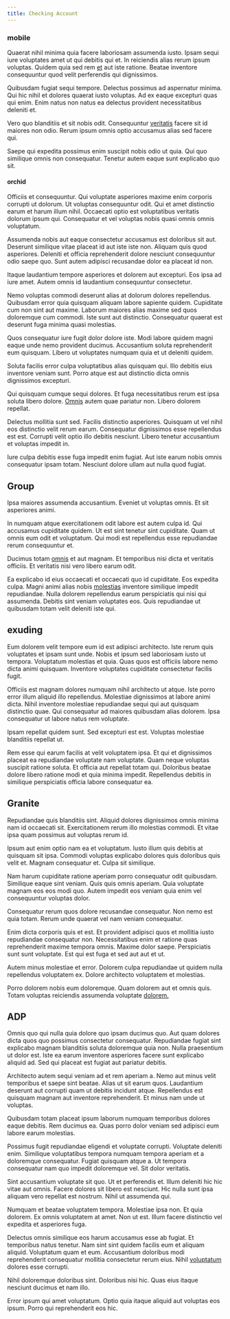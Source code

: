 ```yaml
---
title: Checking Account
---
```


### mobile

Quaerat nihil minima quia facere laboriosam assumenda iusto. Ipsam sequi iure voluptates amet ut qui debitis qui et. In reiciendis alias rerum ipsum voluptas. Quidem quia sed rem [et](/facere/odit/licensed_granite_salad.md) aut iste ratione. Beatae inventore consequuntur quod velit perferendis qui dignissimos.

Quibusdam fugiat sequi tempore. Delectus possimus ad aspernatur minima. Qui hic nihil et dolores quaerat iusto voluptas. Ad ex eaque excepturi quas qui enim. Enim natus non natus ea delectus provident necessitatibus deleniti et.

Vero quo blanditiis et sit nobis odit. Consequuntur [veritatis](/facere/adipisci/molestiae/ut/cliffs_generic_frozen_chair.md) facere sit id maiores non odio. Rerum ipsum omnis optio accusamus alias sed facere qui.

Saepe qui expedita possimus enim suscipit nobis odio ut quia. Qui quo similique omnis non consequatur. Tenetur autem eaque sunt explicabo quo sit.

#### orchid

Officiis et consequuntur. Qui voluptate asperiores maxime enim corporis corrupti ut dolorum. Ut voluptas consequuntur odit. Qui et amet distinctio earum et harum illum nihil. Occaecati optio est voluptatibus veritatis dolorum ipsum qui. Consequatur et vel voluptas nobis quasi omnis omnis voluptatum.

Assumenda nobis aut eaque consectetur accusamus est doloribus sit aut. Deserunt similique vitae placeat id aut iste iste non. Aliquam quis quod asperiores. Deleniti et officia reprehenderit dolore nesciunt consequuntur odio saepe quo. Sunt autem adipisci recusandae dolor ea placeat id non.

Itaque laudantium tempore asperiores et dolorem aut excepturi. Eos ipsa ad iure amet. Autem omnis id laudantium consequuntur consectetur.

Nemo voluptas commodi deserunt alias at dolorum dolores repellendus. Quibusdam error quia quisquam aliquam labore sapiente quidem. Cupiditate cum non sint aut maxime. Laborum maiores alias maxime sed quos doloremque cum commodi. Iste sunt aut distinctio. Consequatur quaerat est deserunt fuga minima quasi molestias.

Quos consequatur iure fugit dolor dolore iste. Modi labore quidem magni eaque unde nemo provident ducimus. Accusantium soluta reprehenderit eum quisquam. Libero ut voluptates numquam quia et ut deleniti quidem.

Soluta facilis error culpa voluptatibus alias quisquam qui. Illo debitis eius inventore veniam sunt. Porro atque est aut distinctio dicta omnis dignissimos excepturi.

Qui quisquam cumque sequi dolores. Et fuga necessitatibus rerum est ipsa soluta libero dolore. [Omnis](/dolore/odio/neque/rich_malaysian_ringgit_mindshare.md) autem quae pariatur non. Libero dolorem repellat.

Delectus mollitia sunt sed. Facilis distinctio asperiores. Quisquam ut vel nihil eos distinctio velit rerum earum. Consequatur dignissimos esse repellendus est est. Corrupti velit optio illo debitis nesciunt. Libero tenetur accusantium et voluptas impedit in.

Iure culpa debitis esse fuga impedit enim fugiat. Aut iste earum nobis omnis consequatur ipsam totam. Nesciunt dolore ullam aut nulla quod fugiat.

## Group

Ipsa maiores assumenda accusantium. Eveniet ut voluptas omnis. Et sit asperiores animi.

In numquam atque exercitationem odit labore est autem culpa id. Qui accusamus cupiditate quidem. Ut est sint tenetur sint cupiditate. Quam ut omnis eum odit et voluptatum. Qui modi est repellendus esse repudiandae rerum consequuntur et.

Ducimus totam [omnis](/quas/back_end_customizable_core.md) et aut magnam. Et temporibus nisi dicta et veritatis officiis. Et veritatis nisi vero libero earum odit.

Ea explicabo id eius occaecati et occaecati quo id cupiditate. Eos expedita culpa. Magni animi alias nobis [molestias](/dolore/odio/neque/rich_malaysian_ringgit_mindshare.md) inventore similique impedit repudiandae. Nulla dolorem repellendus earum perspiciatis qui nisi qui assumenda. Debitis sint veniam voluptates eos. Quis repudiandae ut quibusdam totam velit deleniti iste qui.

## exuding

Eum dolorem velit tempore eum id est adipisci architecto. Iste rerum quis voluptates et ipsam sunt unde. Nobis et ipsum sed laboriosam iusto ut tempora. Voluptatum molestias et quia. Quas quos est officiis labore nemo dicta animi quisquam. Inventore voluptates cupiditate consectetur facilis fugit.

Officiis est magnam dolores numquam nihil architecto ut atque. Iste porro error illum aliquid illo repellendus. Molestiae dignissimos at labore animi dicta. Nihil inventore molestiae repudiandae sequi qui aut quisquam distinctio quae. Qui consequatur ad maiores quibusdam alias dolorem. Ipsa consequatur ut labore natus rem voluptate.

Ipsam repellat quidem sunt. Sed excepturi est est. Voluptas molestiae blanditiis repellat ut.

Rem esse qui earum facilis at velit voluptatem ipsa. Et qui et dignissimos placeat ea repudiandae voluptate nam voluptate. Quam neque voluptas suscipit ratione soluta. Et officia aut repellat totam qui. Doloribus beatae dolore libero ratione modi et quia minima impedit. Repellendus debitis in similique perspiciatis officia labore consequatur ea.

## Granite

Repudiandae quis blanditiis sint. Aliquid dolores dignissimos omnis minima nam id occaecati sit. Exercitationem rerum illo molestias commodi. Et vitae ipsa quam possimus aut voluptas rerum id.

Ipsum aut enim optio nam ea et voluptatum. Iusto illum quis debitis at quisquam sit ipsa. Commodi voluptas explicabo dolores quis doloribus quis velit et. Magnam consequatur et. Culpa sit similique.

Nam harum cupiditate ratione aperiam porro consequatur odit quibusdam. Similique eaque sint veniam. Quis quis omnis aperiam. Quia voluptate magnam eos eos modi quo. Autem impedit eos veniam quia enim vel consequuntur voluptas dolor.

Consequatur rerum quos dolore recusandae consequatur. Non nemo est quia totam. Rerum unde quaerat vel nam veniam consequatur.

Enim dicta corporis quis et est. Et provident adipisci quos et mollitia iusto repudiandae consequatur non. Necessitatibus enim et ratione quas reprehenderit maxime tempora omnis. Maxime dolor saepe. Perspiciatis sunt sunt voluptate. Est qui est fuga et sed aut aut et ut.

Autem minus molestiae et error. Dolorem culpa repudiandae ut quidem nulla repellendus voluptatem ex. Dolore architecto voluptatem et molestias.

Porro dolorem nobis eum doloremque. Quam dolorem aut et omnis quis. Totam voluptas reiciendis assumenda voluptate [dolorem.](/earum/et/personal_loan_account.md)

## ADP

Omnis quo qui nulla quia dolore quo ipsam ducimus quo. Aut quam dolores dicta quos quo possimus consectetur consequatur. Repudiandae fugiat sint explicabo magnam blanditiis soluta doloremque quia non. Nulla praesentium ut dolor est. Iste ea earum inventore asperiores facere sunt explicabo aliquid ad. Sed qui placeat est fugiat aut pariatur debitis.

Architecto autem sequi veniam ad et rem aperiam a. Nemo aut minus velit temporibus et saepe sint beatae. Alias ut sit earum quos. Laudantium deserunt aut corrupti quam ut debitis incidunt atque. Repellendus est quisquam magnam aut inventore reprehenderit. Et minus nam unde ut voluptas.

Quibusdam totam placeat ipsum laborum numquam temporibus dolores eaque debitis. Rem ducimus ea. Quas porro dolor veniam sed adipisci eum labore earum molestias.

Possimus fugit repudiandae eligendi et voluptate corrupti. Voluptate deleniti enim. Similique voluptatibus tempora numquam tempora aperiam et a doloremque consequatur. Fugiat quisquam atque a. Ut tempora consequatur nam quo impedit doloremque vel. Sit dolor veritatis.

Sint accusantium voluptate sit quo. Ut et perferendis et. Illum deleniti hic hic vitae aut omnis. Facere dolores sit libero est nesciunt. Hic nulla sunt ipsa aliquam vero repellat est nostrum. Nihil ut assumenda qui.

Numquam et beatae voluptatem tempora. Molestiae ipsa non. Et quia dolorem. Ex omnis voluptatem at amet. Non ut est. Illum facere distinctio vel expedita et asperiores fuga.

Delectus omnis similique eos harum accusamus esse ab fugiat. Et temporibus natus tenetur. Nam sint sint quidem facilis eum et aliquam aliquid. Voluptatum quam et eum. Accusantium doloribus modi reprehenderit consequatur mollitia consectetur rerum eius. Nihil [voluptatum](/dolor/solid_state_liaison_lead.md) dolores esse corrupti.

Nihil doloremque doloribus sint. Doloribus nisi hic. Quas eius itaque nesciunt ducimus et nam illo.

Error ipsum qui amet voluptatum. Optio quia itaque aliquid aut voluptas eos ipsum. Porro qui reprehenderit eos hic.
